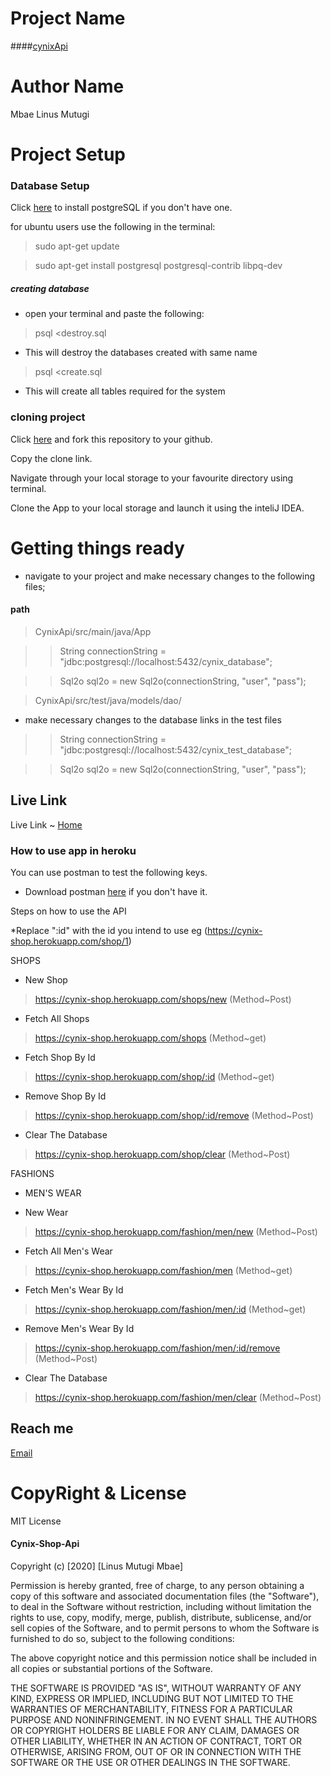 # Project Name
####[cynixApi](https://github.com/linusmbae/cynixApi.git)
# Author Name
Mbae Linus Mutugi

# Project Setup
### Database Setup
Click [here](https://www.postgresql.org/download/) to install postgreSQL if you don't have one.

for ubuntu users use the following in the terminal:

> sudo apt-get update

> sudo apt-get install postgresql postgresql-contrib libpq-dev

 ##### creating database
* open your terminal and paste the following:
> psql <destroy.sql 

* This will destroy the databases created with same name

> psql <create.sql

* This will create all tables required for the system

### cloning project

Click [here](https://github.com/linusmbae/cynixApi.git) and fork this repository to your github.

Copy the clone link.

Navigate through your local storage to your favourite directory using terminal.

Clone the App to your local storage and launch it using the inteliJ IDEA.
 
 
 # Getting things ready
 * navigate to your project and make necessary changes to the following files;
 #### path
 > CynixApi/src/main/java/App

>>  String connectionString = "jdbc:postgresql://localhost:5432/cynix_database";

>>  Sql2o sql2o = new Sql2o(connectionString, "user", "pass");

> CynixApi/src/test/java/models/dao/

* make necessary changes to the database links in the test files

>>  String connectionString = "jdbc:postgresql://localhost:5432/cynix_test_database";

>>  Sql2o sql2o = new Sql2o(connectionString, "user", "pass");

 ## Live Link
 Live Link ~ [Home](https://cynix-shop.herokuapp.com/)
 
 ### How to use app in heroku
 
 You can use postman to test the following keys.
 * Download postman [here](https://www.postman.com/downloads/) if you don't have it.
 
 Steps on how to use the API
 
 *Replace ":id" with the id you intend to use eg (https://cynix-shop.herokuapp.com/shop/1)
 
  SHOPS
 * New Shop 
 > https://cynix-shop.herokuapp.com/shops/new (Method~Post)
* Fetch All Shops
 > https://cynix-shop.herokuapp.com/shops (Method~get)
* Fetch Shop By Id
> https://cynix-shop.herokuapp.com/shop/:id (Method~get)
* Remove Shop By Id
> https://cynix-shop.herokuapp.com/shop/:id/remove (Method~Post)
* Clear The Database
> https://cynix-shop.herokuapp.com/shop/clear (Method~Post)

FASHIONS
* MEN'S WEAR

* New Wear
> https://cynix-shop.herokuapp.com/fashion/men/new (Method~Post)
* Fetch All Men's Wear
> https://cynix-shop.herokuapp.com/fashion/men (Method~get)
* Fetch Men's Wear By Id
> https://cynix-shop.herokuapp.com/fashion/men/:id (Method~get)
* Remove Men's Wear By Id
> https://cynix-shop.herokuapp.com/fashion/men/:id/remove (Method~Post)
* Clear The Database
> https://cynix-shop.herokuapp.com/fashion/men/clear (Method~Post)
 
## Reach me
[Email](linusmutugi5178@gmail.com) 

# CopyRight & License
MIT License

#### Cynix-Shop-Api

Copyright (c) [2020] [Linus Mutugi Mbae]

Permission is hereby granted, free of charge, to any person obtaining a copy
of this software and associated documentation files (the "Software"), to deal
in the Software without restriction, including without limitation the rights
to use, copy, modify, merge, publish, distribute, sublicense, and/or sell
copies of the Software, and to permit persons to whom the Software is
furnished to do so, subject to the following conditions:

The above copyright notice and this permission notice shall be included in all
copies or substantial portions of the Software.

THE SOFTWARE IS PROVIDED "AS IS", WITHOUT WARRANTY OF ANY KIND, EXPRESS OR
IMPLIED, INCLUDING BUT NOT LIMITED TO THE WARRANTIES OF MERCHANTABILITY,
FITNESS FOR A PARTICULAR PURPOSE AND NONINFRINGEMENT. IN NO EVENT SHALL THE
AUTHORS OR COPYRIGHT HOLDERS BE LIABLE FOR ANY CLAIM, DAMAGES OR OTHER
LIABILITY, WHETHER IN AN ACTION OF CONTRACT, TORT OR OTHERWISE, ARISING FROM,
OUT OF OR IN CONNECTION WITH THE SOFTWARE OR THE USE OR OTHER DEALINGS IN THE
SOFTWARE.
